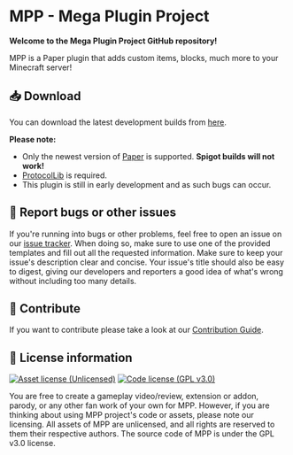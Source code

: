 # MPP - Mega Plugin Project
**Welcome to the Mega Plugin Project GitHub repository!**

MPP is a Paper plugin that adds custom items, blocks, much more to your Minecraft server! 

## 📥 Download
You can download the latest development builds from [here](https://github.com/dm432/MPP/releases).

**Please note:**
- Only the newest version of [Paper](https://papermc.io/) is supported. **Spigot builds will not work!**
- [ProtocolLib](https://www.spigotmc.org/resources/protocollib.1997/) is required.
- This plugin is still in early development and as such bugs can occur.

## 🐛 Report bugs or other issues
If you're running into bugs or other problems, feel free to open an issue on our [issue tracker](https://github.com/dm432/MPP/issues). When doing so, make sure to use one of the provided templates and fill out all the requested information. Make sure to keep your issue's description clear and concise. Your issue's title should also be easy to digest, giving our developers and reporters a good idea of what's wrong without including too many details.

## 🔧 Contribute
If you want to contribute please take a look at our [Contribution Guide](https://github.com/dm432/MPP/blob/master/CONTRIBUTING.md).

## 📜 License information
[![Asset license (Unlicensed)](https://img.shields.io/badge/assets%20license-All%20Rights%20Reserved-red.svg?style=flat-square)](https://en.wikipedia.org/wiki/All_rights_reserved)
[![Code license (GPL v3.0)](https://img.shields.io/badge/code%20license-GPL%20v3.0-green.svg?style=flat-square)](https://github.com/TheRealKabo/MPP/blob/master/LICENSE)

You are free to create a gameplay video/review, extension or addon, parody, or any other fan work of your own for MPP. However, if you are thinking about using MPP project's code or assets, please note our licensing. All assets of MPP are unlicensed, and all rights are reserved to them their respective authors. The source code of MPP is under the GPL v3.0 license.

